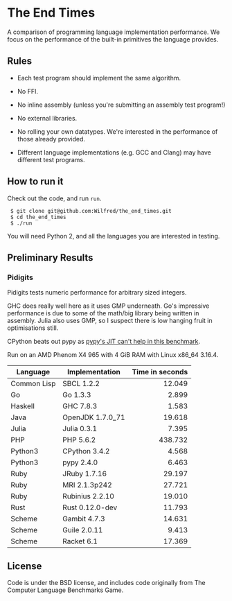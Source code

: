 # The End Times

A comparison of programming language implementation performance. We
focus on the performance of the built-in primitives the language provides.

## Rules

* Each test program should implement the same algorithm.

* No FFI.

* No inline assembly (unless you're submitting an assembly test program!)

* No external libraries.

* No rolling your own datatypes. We're interested in the performance
  of those already provided.

* Different language implementations (e.g. GCC and Clang) may have
  different test programs.

## How to run it

Check out the code, and run `run`.

     $ git clone git@github.com:Wilfred/the_end_times.git
     $ cd the_end_times
     $ ./run

You will need Python 2, and all the languages you are interested in testing.

## Preliminary Results

### Pidigits

Pidigits tests numeric performance for arbitrary sized integers.

GHC does really well here as it uses GMP underneath. Go's impressive
performance is due to some of the math/big library being written in
assembly. Julia also uses GMP, so I suspect there is low hanging fruit
in optimisations still.

CPython beats out pypy as
[pypy's JIT can't help in this benchmark](https://mail.python.org/pipermail/pypy-dev/2014-August/012713.html).

Run on an AMD Phenom X4 965 with 4 GiB RAM with Linux x86_64 3.16.4.

| Language | Implementation | Time in seconds |
|----------|----------------|-------------:|
| Common Lisp | SBCL 1.2.2 | 12.049 |
| Go | Go 1.3.3 | 2.899 |
| Haskell | GHC 7.8.3 | 1.583 |
| Java | OpenJDK 1.7.0_71 | 19.618 |
| Julia | Julia 0.3.1 |  7.395 |
| PHP | PHP 5.6.2 | 438.732 |
| Python3 | CPython 3.4.2 | 4.568 |
| Python3 | pypy 2.4.0 | 6.463 |
| Ruby | JRuby 1.7.16 | 29.197 |
| Ruby | MRI 2.1.3p242 | 27.721 |
| Ruby | Rubinius 2.2.10 | 19.010 |
| Rust | Rust 0.12.0-dev | 11.793 |
| Scheme | Gambit 4.7.3 | 14.631 |
| Scheme | Guile 2.0.11 | 9.413 |
| Scheme | Racket 6.1 | 17.369 |

## License

Code is under the BSD license, and includes code originally from The
Computer Language Benchmarks Game.


